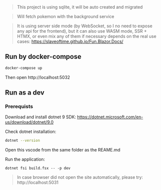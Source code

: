 
> This project is using sqlite, it will be auto created and migrated

> Will fetch pokemon with the background service

> It is using server side mode (by WebSocket, so I no need to expose any api for the frontend), but it can also use WASM mode, SSR + HTMX, or even mix any of them if necessary depends on the real use cases: https://slaveoftime.github.io/Fun.Blazor.Docs/


## Run by docker-compose

```bash
docker-compose up
```

Then open http://localhost:5032


## Run as a dev

### Prerequists

Download and install dotnet 9 SDK: https://dotnet.microsoft.com/en-us/download/dotnet/9.0

Check dotnet installation:

```bash
dotnet --version
```


Open this vscode from the same folder as the REAME.md

Run the application:

```
dotnet fsi build.fsx -- -p dev
```

> In case browser did not open the site automatically, please try: http://localhost:5031
